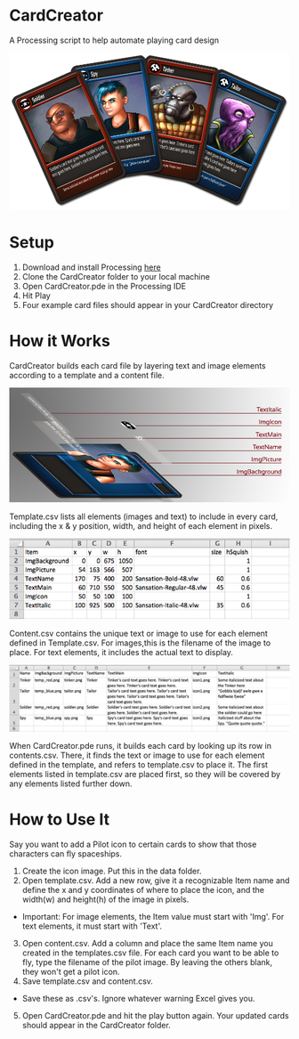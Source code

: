 CardCreator
===========

A Processing script to help automate playing card design

![Alt text](example.png)

Setup
=====

1. Download and install Processing [here](http://www.processing.org/)
2. Clone the CardCreator folder to your local machine
3. Open CardCreator.pde in the Processing IDE
4. Hit Play
5. Four example card files should appear in your CardCreator directory

How it Works
============

CardCreator builds each card file by layering text and image elements according to a template and a content file.

![Alt text](how_it_works.png)

Template.csv lists all elements (images and text) to include in every card, including the x & y position, width, and height of each element in pixels.

![Alt text](template_example.png "template.csv")

Content.csv contains the unique text or image to use for each element defined in Template.csv. For images,this is the filename of the image to place. For text elements, it includes the actual text to display.

![Alt text](content_example.png "content.csv")

When CardCreator.pde runs, it builds each card by looking up its row in contents.csv. There, it finds the text or image to use for each element defined in the template, and refers to template.csv to place it. The first elements listed in template.csv are placed first, so they will be covered by any elements listed further down.

How to Use It
=============

Say you want to add a Pilot icon to certain cards to show that those characters can fly spaceships.

1. Create the icon image. Put this in the data folder.
2. Open template.csv. Add a new row, give it a recognizable Item name and define the x and y coordinates of where to place the icon, and the width(w) and height(h) of the image in pixels.
  - Important: For image elements, the Item value must start with 'Img'. For text elements, it must start with 'Text'.
3. Open content.csv. Add a column and place the same Item name you created in the templates.csv file. For each card you want to be able to fly, type the filename of the pilot image. By leaving the others blank, they won't get a pilot icon.
4. Save template.csv and content.csv.
  - Save these as .csv's. Ignore whatever warning Excel gives you.
5. Open CardCreator.pde and hit the play button again. Your updated cards should appear in the CardCreator folder.
